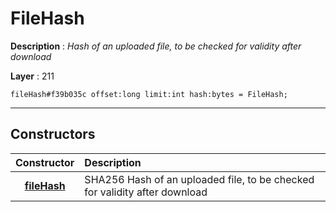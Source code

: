 # FileHash

**Description** : *Hash of an uploaded file, to be checked for validity after download*

**Layer** : 211

```tl
fileHash#f39b035c offset:long limit:int hash:bytes = FileHash;
```

---

## Constructors

| Constructor | Description |
| :---: | :--- |
| [**fileHash**](constructor/fileHash) | SHA256 Hash of an uploaded file, to be checked for validity after download |